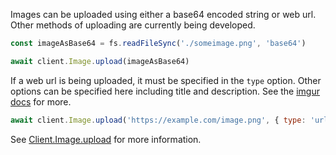 Images can be uploaded using either a base64 encoded string or web url. Other methods of uploading are currently being developed.

```javascript
const imageAsBase64 = fs.readFileSync('./someimage.png', 'base64')

await client.Image.upload(imageAsBase64)
```

If a web url is being uploaded, it must be specified in the `type` option. Other options can be specified here including title and description. See the [imgur docs](https://api.imgur.com/endpoints/image#image-upload) for more.

```javascript
await client.Image.upload('https://example.com/image.png', { type: 'url' })
```

See [Client.Image.upload](api/image.md#upload) for more information.